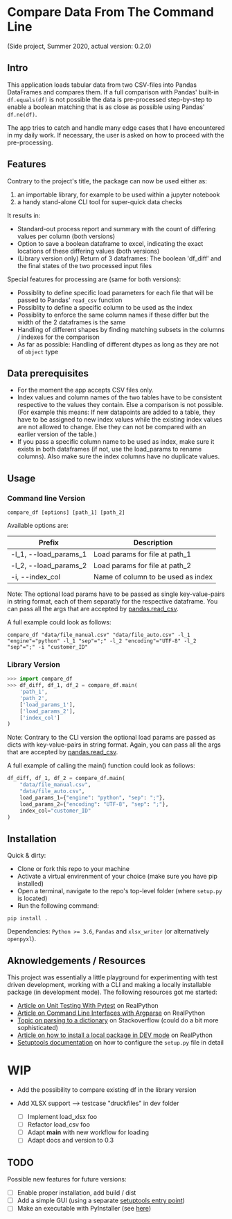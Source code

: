 # Compare Data From The Command Line

(Side project, Summer 2020, actual version: 0.2.0)

## Intro

This application loads tabular data from two CSV-files into Pandas DataFrames and compares them. If a full comparison with Pandas' built-in `df.equals(df)` is not possible the data is pre-processed step-by-step to enable a boolean matching that is as close as possible using Pandas' `df.ne(df)`.

The app tries to catch and handle many edge cases that I have encountered in my daily work. If necessary, the user is asked on how to proceed with the pre-processing.

## Features

Contrary to the project's title, the package can now be used either as:

1) an importable library, for example to be used within a jupyter notebook
2) a handy stand-alone CLI tool for super-quick data checks

It results in:

- Standard-out process report and summary with the count of differing values per column (both versions)
- Option to save a boolean dataframe to excel, indicating the exact locations of these differing values (both versions)
- (Library version only) Return of 3 dataframes: The boolean 'df_diff' and the final states of the two processed input files

Special features for processing are (same for both versions):

- Possiblity to define specific load parameters for each file that will be passed to Pandas' `read_csv` function
- Possiblity to define a specific column to be used as the index
- Possiblity to enforce the same column names if these differ but the width of the 2 dataframes is the same
- Handling of different shapes by finding matching subsets in the columns / indexes for the comparison
- As far as possible: Handling of different dtypes as long as they are not of `object` type

## Data prerequisites

- For the moment the app accepts CSV files only.
- Index values and column names of the two tables have to be consistent respective to the values they contain. Else a comparison is not possible. (For example this means: If new datapoints are added to a table, they have to be assigned to new index values while the existing index values are not allowed to change. Else they can not be compared with an earlier version of the table.)
- If you pass a specific column name to be used as index, make sure it exists in both dataframes (if not, use the load_params to rename columns). Also make sure the index columns have no duplicate values.

## Usage

### Command line Version

```shell
compare_df [options] [path_1] [path_2]
```

Available options are:

| Prefix                | Description                        |
| --------------------- | ---------------------------------- |
| -l_1, --load_params_1 | Load params for file at path_1     |
| -l_2, --load_params_2 | Load params for file at path_2     |
| -i, --index_col       | Name of column to be used as index |

Note: The optional load params have to be passed as single key-value-pairs in string format, each of them separatly for the respective dataframe. You can pass all the args that are accepted by [pandas.read_csv](https://pandas.pydata.org/pandas-docs/stable/reference/api/pandas.read_csv.html).

A full example could look as follows:

```shell
compare_df "data/file_manual.csv" "data/file_auto.csv" -l_1 "engine"="python" -l_1 "sep"=";" -l_2 "encoding"="UTF-8" -l_2 "sep"=";" -i "customer_ID"
```

### Library Version

```python
>>> import compare_df
>>> df_diff, df_1, df_2 = compare_df.main(
    'path_1',
    'path_2',
    ['load_params_1'],
    ['load_params_2'],
    ['index_col']
)
```

Note: Contrary to the CLI version the optional load params are passed as dicts with key-value-pairs in string format. Again, you can pass all the args that are accepted by [pandas.read_csv](https://pandas.pydata.org/pandas-docs/stable/reference/api/pandas.read_csv.html).

A full example of calling the main() function could look as follows:

```python
df_diff, df_1, df_2 = compare_df.main(
    "data/file_manual.csv",
    "data/file_auto.csv",
    load_params_1={"engine": "python", "sep": ";"},
    load_params_2={"encoding": "UTF-8", "sep": ";"},
    index_col="customer_ID"
)
```

## Installation

Quick & dirty:

- Clone or fork this repo to your machine
- Activate a virtual envirenment of your choice (make sure you have pip installed)
- Open a terminal, navigate to the repo's top-level folder (where `setup.py` is located)
- Run the following command:

```shell
pip install .
```

Dependencies: `Python >= 3.6`, `Pandas` and `xlsx_writer` (or alternatively `openpyxl`).

## Aknowledgements / Resources

This project was essentially a little playground for experimenting with test driven development, working with a CLI and making a locally installable package (in development mode). The following resources got me started:

- [Article on Unit Testing With Pytest](https://realpython.com/pytest-python-testing/) on RealPython
- [Article on Command Line Interfaces with Argparse](https://realpython.com/command-line-interfaces-python-argparse/) on RealPython
- [Topic on parsing to a dictionary](https://stackoverflow.com/questions/29986185/python-argparse-dict-arg) on Stackoverflow (could do a bit more sophisticated)
- [Article on how to install a local package in DEV mode](https://realpython.com/python-import/#create-and-install-a-local-package) on RealPython
- [Setuptools documentation](https://setuptools.readthedocs.io/en/latest/setuptools.html#id8) on how to configure the `setup.py` file in detail

# WIP

- Add the possibility to compare existing df in the library version
- Add XLSX support --> testcase "druckfiles" in dev folder

  - [ ] Implement load_xlsx foo
  - [ ] Refactor load_csv foo
  - [ ] Adapt __main__ with new workflow for loading
  - [ ] Adapt docs and version to 0.3

## TODO

Possible new features for future versions:

- [ ] Enable proper installation, add build / dist
- [ ] Add a simple GUI (using a separate [setuptools entry point](https://setuptools.readthedocs.io/en/latest/setuptools.html#id16))
- [ ] Make an executable with PyInstaller (see [here](https://realpython.com/pyinstaller-python/#distribution-problems))
